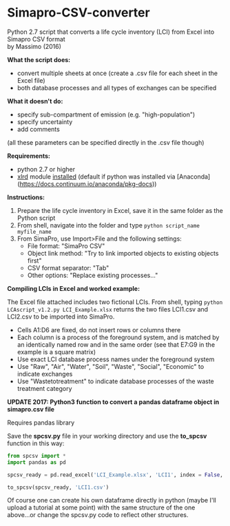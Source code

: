 # Simapro-CSV-converter
Python 2.7 script that converts a life cycle inventory (LCI) from Excel into Simapro CSV format  
by Massimo (2016)


**What the script does:**

* convert multiple sheets at once (create a .csv file for each sheet in the Excel file)
* both database processes and all types of exchanges can be specified


**What it doesn't do:**

* specify sub-compartment of emission (e.g. "high-population")
* specify uncertainty
* add comments

(all these parameters can be specified directly in the .csv file though)


**Requirements:**

* python 2.7 or higher
* [xlrd](https://pypi.python.org/pypi/xlrd#downloads) module [installed](https://packaging.python.org/installing/) (default if python was installed via [Anaconda] (https://docs.continuum.io/anaconda/pkg-docs))


**Instructions:**

1. Prepare the life cycle inventory in Excel, save it in the same folder as the Python script
2. From shell, navigate into the folder and type `python script_name myfile_name`
3. From SimaPro, use Import>File and the following settings:
	* File format: "SimaPro CSV"
	* Object link method: "Try to link imported objects to existing objects first"
	* CSV format separator: "Tab"
	* Other options: "Replace existing processes..."


**Compiling LCIs in Excel and worked example:**

The Excel file attached includes two fictional LCIs.
From shell, typing `python LCAscript_v1.2.py LCI_Example.xlsx` returns the two files LCI1.csv and LCI2.csv to be imported into SimaPro.

* Cells A1:D6 are fixed, do not insert rows or columns there
* Each column is a process of the foreground system, and is matched by an identically named row and in the same order (see that E7:G9 in the example is a square matrix)
* Use exact LCI database process names under the foreground system
* Use "Raw", "Air", "Water", "Soil", "Waste", "Social", "Economic"  to indicate exchanges
* Use "Wastetotreatment" to indicate database processes of the waste treatment category

**UPDATE 2017: Python3 function to convert a pandas dataframe object in simapro.csv file**

Requires pandas library

Save the __spcsv.py__ file in your working directory and use the __to_spcsv__ function in this way:

```python
from spcsv import *
import pandas as pd

spcsv_ready = pd.read_excel('LCI_Example.xlsx', 'LCI1', index = False, header = None)

to_spcsv(spcsv_ready, 'LCI1.csv')
```

Of course one can create his own dataframe directly in python (maybe I'll upload a tutorial at some point) with the same structure of the one above...or change the spcsv.py code to reflect other structures.
